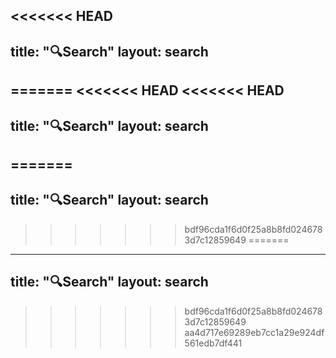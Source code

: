 <<<<<<< HEAD
---
title: "🔍Search"
layout: search
---
=======
<<<<<<< HEAD
<<<<<<< HEAD
---
title: "🔍Search"
layout: search
---
=======
---
title: "🔍Search"
layout: search
---
>>>>>>> bdf96cda1f6d0f25a8b8fd0246783d7c12859649
=======
---
title: "🔍Search"
layout: search
---
>>>>>>> bdf96cda1f6d0f25a8b8fd0246783d7c12859649
>>>>>>> aa4d717e69289eb7cc1a29e924df561edb7df441
